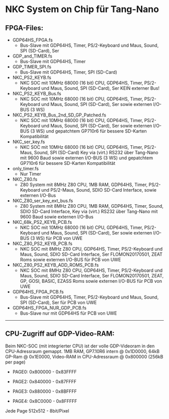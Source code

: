 # NKC System on Chip für Tang-Nano

## FPGA-Files:
- GDP64HS_FPGA.fs
   - Bus-Slave mit GDP64HS, Timer, PS/2-Keyboard und Maus, Sound, SPI (SD-Card), Ser
- GDP_and_TIMER.fs
   - Bus-Slave mit GDP64HS, Timer
- GDP_TIMER_SPI.fs
   - Bus-Slave mit GDP64HS, Timer, SPI (SD-Card)
- NKC_PS2_KEYB.fs
   - NKC SOC mit 10MHz 68000 (16 bit) CPU, GDP64HS, Timer, PS/2-Keyboard und Maus, Sound, SPI (SD-Card), Ser
     KEIN externer Bus!
- NKC_PS2_KEYB_Bus.fs
   - NKC SOC mit 10MHz 68000 (16 bit) CPU, GDP64HS, Timer, PS/2-Keyboard und Maus, Sound, SPI (SD-Card), Ser
     sowie externen I/O-BUS (3 WS)
- NKC_PS2_KEYB_Bus_2nd_SD_GP_Patched.fs
   - NKC SOC mit 10MHz 68000 (16 bit) CPU, GDP64HS, Timer, PS/2-Keyboard und Maus, Sound, SPI (SD-Card), Ser
     sowie externen I/O-BUS (3 WS) und gepatchtem GP710r6 für bessere SD-Karten Kompatibilität
- NKC_ser_key.fs
   - NKC SOC mit 10MHz 68000 (16 bit) CPU, GDP64HS, Timer, PS/2-Maus, Sound, SPI (SD-Card)
     Key via (virt.) RS232 über Tang-Nano mit 9600 Baud
     sowie externen I/O-BUS (3 WS) und gepatchtem GP710r6 für bessere SD-Karten Kompatibilität
- only_timer.fs
   - Nur Timer
- NKC_Z80.fs
   - Z80 System mit 8MHz Z80 CPU, 1MB RAM, GDP64HS, Timer, PS/2-Keyboard und PS/2-Maus, Sound, SDIO SD-Card Interface,
     sowie externen I/O-Bus
- NKC_Z80_ser_key_ext_bus.fs
   - Z80 System mit 8MHz Z80 CPU, 1MB RAM, GDP64HS, Timer, Sound, SDIO SD-Card Interface,
     Key via (virt.) RS232 über Tang-Nano mit 9600 Baud
     sowie externen I/O-Bus
- NKC_68k_PS2_KEYB_PCB.fs
   - NKC SOC mit 10MHz 68000 (16 bit) CPU, GDP64HS, Timer, PS/2-Keyboard und Maus, Sound, SPI (SD-Card), Ser
     sowie externen I/O-BUS (3 WS) für PCB von UWE
- NKC_Z80_PS2_KEYB_PCB.fs
   - NKC SOC mit 8MHz Z80 CPU, GDP64HS, Timer, PS/2-Keyboard und Maus, Sound, SDIO SD-Card Interface, Ser
     FLOMON20170501, ZEAT Roms sowie externen I/O-BUS für PCB von UWE
- NKC_Z80_PS2_KEYB_ADD_ROMS_PCB.fs
   - NKC SOC mit 8MHz Z80 CPU, GDP64HS, Timer, PS/2-Keyboard und Maus, Sound, SDIO SD-Card Interface, Ser
     FLOMON20170501, ZEAT, GP, GOSI, BASIC, EZASS Roms sowie externen I/O-BUS für PCB von UWE
- GDP64HS_FPGA_PCB.fs
   - Bus-Slave mit GDP64HS, Timer, PS/2-Keyboard und Maus, Sound, SPI (SD-Card), Ser
     für PCB von UWE
- GDP64HS_FPGA_NUR_GDP_PCB.fs
   - Bus-Slave nur mit GDP64HS
     für PCB von UWE

*****************************
## CPU-Zugriff auf GDP-Video-RAM:

Beim NKC-SOC (mit integrierter CPU) ist der volle GDP-Videoram in den CPU-Adressraum gemappt.
1MB RAM, GP7.10R6 intern @ 0x1D0000, 64kB GP-Ram @ 0x1E0000, Video-RAM in CPU-Adressraum @ 0x800000 (256kB per page)

- PAGE0: 0x800000 -  0x83FFFF

- PAGE2: 0x840000 -  0x87FFFF

- PAGE3: 0x880000 -  0x8BFFFF

- PAGE4: 0x8C0000 -  0x8FFFFF

Jede Page 512x512 - 8bit/Pixel
